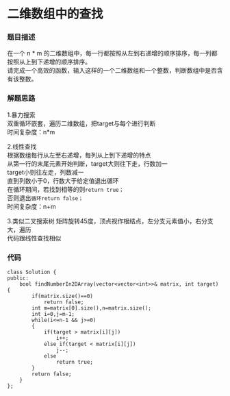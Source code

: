 # 二维数组中的查找
### 题目描述
在一个 n * m 的二维数组中，每一行都按照从左到右递增的顺序排序，每一列都按照从上到下递增的顺序排序。     
请完成一个高效的函数，输入这样的一个二维数组和一个整数，判断数组中是否含有该整数。         

### 解题思路
1.暴力搜索      
双重循环嵌套，遍历二维数组，把target与每个进行判断    
时间复杂度：n*m

2.线性查找   
根据数组每行从左至右递增，每列从上到下递增的特点      
从第一行的末尾元素开始判断，target大则往下走，行数加一      
target小则往左走，列数减一    
直到列数小于0，行数大于给定值退出循环       
在循环期间，若找到相等的则`return true；`     
否则退出`循环return false；`     
时间复杂度：n+m     

3.类似二叉搜索树
矩阵旋转45度，顶点视作根结点，左分支元素值小，右分支大，遍历     
代码跟线性查找相似       

### 代码
```
class Solution {
public:
    bool findNumberIn2DArray(vector<vector<int>>& matrix, int target) {
        if(matrix.size()==0)
            return false;
        int m=matrix[0].size(),n=matrix.size();
        int i=0,j=m-1;    
        while(i<=n-1 && j>=0)
        {
            if(target > matrix[i][j])
                i++;
            else if(target < matrix[i][j])
                j--;
            else 
                return true;
        }
        return false;
    }
};
```
